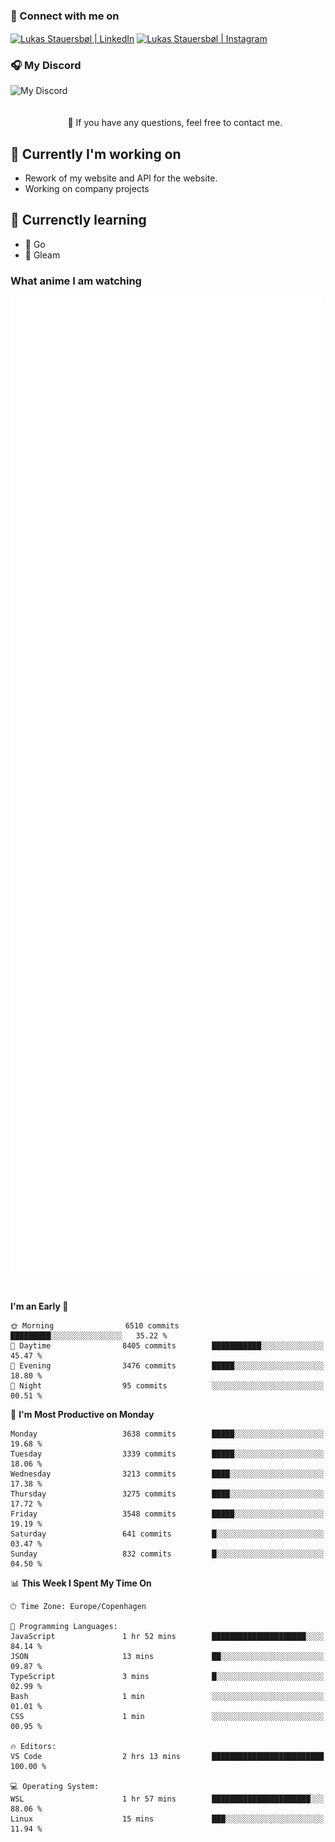 ### 🔗 Connect with me on
<a href="https://www.instagram.com/lukas_stauersbol" target="_blank"><img align="center" src="https://raw.githubusercontent.com/stauersbol/stauersbol/main/images/instagram.svg" alt="Lukas Stauersbøl | LinkedIn" width="30px"/></a>
<a href="https://www.linkedin.com/in/lukas-stauersbol/" target="_blank"><img align="center" src="https://raw.githubusercontent.com/stauersbol/stauersbol/main/images/linkedin.svg" alt="Lukas Stauersbøl | Instagram" width="30px"/></a>

<p align="center">
 <h3>🎧 My Discord</h3>
 <img align="left" height="55px" src="https://discord.c99.nl/widget/theme-2/147806323323568128.png" alt="My Discord" />
</p>

<br/>
<br/>
<br/>
💬 If you have any questions, feel free to contact me.

## 🔭 Currently I'm working on
- Rework of my website and API for the website.
- Working on company projects
 
## 🌱 Currenctly learning
- 💙 Go
- 💜 Gleam

### What anime I am watching
<a href="https://anilist.co/user/slashiy/" align="center"><img align="center" width="500px" src="metrics.plugin.personal.anilist.svg" /></a>

<br/>

<!--START_SECTION:waka-->
**I'm an Early 🐤** 

```text
🌞 Morning                6510 commits        █████████░░░░░░░░░░░░░░░░   35.22 % 
🌆 Daytime                8405 commits        ███████████░░░░░░░░░░░░░░   45.47 % 
🌃 Evening                3476 commits        █████░░░░░░░░░░░░░░░░░░░░   18.80 % 
🌙 Night                  95 commits          ░░░░░░░░░░░░░░░░░░░░░░░░░   00.51 % 
```
📅 **I'm Most Productive on Monday** 

```text
Monday                   3638 commits        █████░░░░░░░░░░░░░░░░░░░░   19.68 % 
Tuesday                  3339 commits        █████░░░░░░░░░░░░░░░░░░░░   18.06 % 
Wednesday                3213 commits        ████░░░░░░░░░░░░░░░░░░░░░   17.38 % 
Thursday                 3275 commits        ████░░░░░░░░░░░░░░░░░░░░░   17.72 % 
Friday                   3548 commits        █████░░░░░░░░░░░░░░░░░░░░   19.19 % 
Saturday                 641 commits         █░░░░░░░░░░░░░░░░░░░░░░░░   03.47 % 
Sunday                   832 commits         █░░░░░░░░░░░░░░░░░░░░░░░░   04.50 % 
```


📊 **This Week I Spent My Time On** 

```text
🕑︎ Time Zone: Europe/Copenhagen

💬 Programming Languages: 
JavaScript               1 hr 52 mins        █████████████████████░░░░   84.14 % 
JSON                     13 mins             ██░░░░░░░░░░░░░░░░░░░░░░░   09.87 % 
TypeScript               3 mins              █░░░░░░░░░░░░░░░░░░░░░░░░   02.99 % 
Bash                     1 min               ░░░░░░░░░░░░░░░░░░░░░░░░░   01.01 % 
CSS                      1 min               ░░░░░░░░░░░░░░░░░░░░░░░░░   00.95 % 

🔥 Editors: 
VS Code                  2 hrs 13 mins       █████████████████████████   100.00 % 

💻 Operating System: 
WSL                      1 hr 57 mins        ██████████████████████░░░   88.06 % 
Linux                    15 mins             ███░░░░░░░░░░░░░░░░░░░░░░   11.94 % 
```


<!--END_SECTION:waka-->
